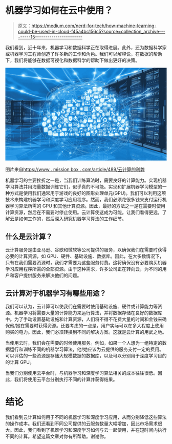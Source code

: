# 机器学习如何在云中使用？

> 原文：<https://medium.com/nerd-for-tech/how-machine-learning-could-be-used-in-cloud-f45a4bc156c5?source=collection_archive---------15----------------------->

我们看到，近十年来，机器学习和数据科学正在取得进展。此外，还为数据科学家或机器学习工程师创造了许多新的工作和角色。我们可以解释说，在数据的帮助下，我们将能够在数据可视化和数据科学的帮助下做出更好的决策。

![](img/007c5fc5f30c51975b89d9864e21ae12.png)

图片来自[https://www . mission box . com/article/489/云计算的利弊](https://www.missionbox.com/article/489/the-benefits-and-risks-of-cloud-computing)

机器学习的主要挫折之一是，当我们训练算法时，需要良好的计算能力。实现机器学习算法并用海量数据训练它们，似乎真的不可能。实现和扩展机器学习模型的一种方式是使用我们通常用于游戏的良好的图形处理单元(GPU)。我们可以利用这项技术来构建机器学习和深度学习应用程序。然而，我们必须花很多钱来支付运行机器学习算法所需的 GPU 和其他计算资源。因此，最好的方法之一是在需要时使用计算资源，然后在不需要时停止使用。云计算使这成为可能。让我们看得更远，了解云是如何工作的，然后深入研究机器学习算法的工作细节。

## 什么是云计算？

云计算服务是由亚马逊、谷歌和微软等公司提供的服务，以确保我们在需要时获得必要的计算资源，如 GPU、硬件、基础设施、数据库。因此，在大多数情况下，只有在我们需要资源时，我们才需要为这些服务付费。这将确保没有必要购买机器学习应用程序所需的全部资源。由于这种需求，许多公司正在转向云，为不同的用户和客户提供服务来解决他们的问题。

## 云计算对于机器学习有哪些用途？

我们可以认为，云计算可以使我们在需要时使用基础设施、硬件或计算能力等资源。机器学习将需要大量的计算能力来运行算法，并将数据存储在良好的数据库中。为了手动设置基础设施和计算资源，人们将不得不花费大量的时间和金钱来确保他/她在需要时获得资源。还要考虑的一点是，用户实际可以在多大程度上使用购买的电力。因此，我们必须转换到不同的解决方案。这就是云计算的用武之地。

当使用云时，我们会在需要的时候使用服务。例如，如果一个人想为一组特定的数据运行和训练不同的机器学习算法，他/她应该为云提供的服务支付一定的费用。可以评估的一些资源是存储大规模数据的数据库，以及可以分别用于深度学习目的的计算 GPU。

当我们分别使用云平台时，与机器学习和深度学习算法相关的成本往往很低。因此，我们将使用云平台分别执行不同的计算并获得结果。

# 结论

我们看到云计算如何用于不同的机器学习和深度学习应用，从而分别降低这些算法的操作成本。我们还看到不同公司提供的云服务数量大幅增加，因此市场需求很大。因此，我们看到了机器学习和深度学习如何与云一起使用，并在短时间内执行不同的计算。希望这篇文章对你有所帮助。谢谢你。